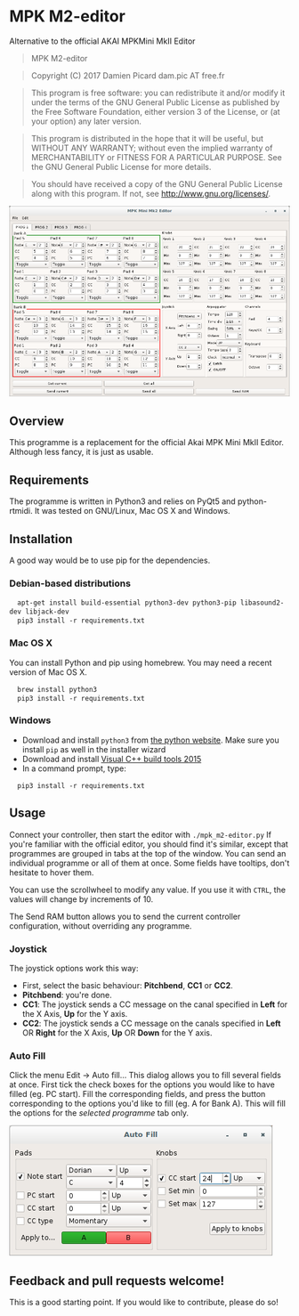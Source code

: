 MPK M2-editor
=============
Alternative to the official AKAI MPKMini MkII Editor

> MPK M2-editor

> Copyright (C) 2017 Damien Picard dam.pic AT free.fr

> This program is free software: you can redistribute it and/or modify
> it under the terms of the GNU General Public License as published by
> the Free Software Foundation, either version 3 of the License, or
> (at your option) any later version.

> This program is distributed in the hope that it will be useful,
> but WITHOUT ANY WARRANTY; without even the implied warranty of
> MERCHANTABILITY or FITNESS FOR A PARTICULAR PURPOSE. See the
> GNU General Public License for more details.

> You should have received a copy of the GNU General Public License
> along with this program. If not, see <http://www.gnu.org/licenses/>.

![Editor window](editor_screenshot.png?raw=true "The editor")

## Overview
This programme is a replacement for the official Akai MPK Mini MkII Editor. Although less fancy, it is just as usable.

## Requirements
The programme is written in Python3 and relies on PyQt5 and python-rtmidi. It was tested on GNU/Linux, Mac OS X and Windows.

## Installation
A good way would be to use pip for the dependencies.
### Debian-based distributions
```
  apt-get install build-essential python3-dev python3-pip libasound2-dev libjack-dev
  pip3 install -r requirements.txt
```

### Mac OS X
You can install Python and pip using homebrew. You may need a recent version of Mac OS X.
```
  brew install python3
  pip3 install -r requirements.txt
```

### Windows
* Download and install `python3` from [the python website](https://www.python.org/downloads/windows/). Make sure you install `pip` as well in the installer wizard
* Download and install [Visual C++ build tools 2015](http://landinghub.visualstudio.com/visual-cpp-build-tools)
* In a command prompt, type:
```
  pip3 install -r requirements.txt
```

## Usage
Connect your controller, then start the editor with ```./mpk_m2-editor.py```
If you're familiar with the official editor, you should find it's similar, except that programmes are grouped in tabs at the top of the window. You can send an individual programme or all of them at once. Some fields have tooltips, don't hesitate to hover them.

You can use the scrollwheel to modify any value. If you use it with `CTRL`, the values will change by increments of 10.

The Send RAM button allows you to send the current controller configuration, without overriding any programme.

### Joystick
The joystick options work this way:
* First, select the basic behaviour: **Pitchbend**, **CC1** or **CC2**.
* **Pitchbend**: you're done.
* **CC1**: The joystick sends a CC message on the canal specified in **Left** for the X Axis, **Up** for the Y axis.
* **CC2**: The joystick sends a CC message on the canals specified in **Left** OR **Right** for the X Axis, **Up** OR **Down** for the Y axis.

### Auto Fill
Click the menu Edit -> Auto fill... This dialog allows you to fill several fields at once. First tick the check boxes for the options you would like to have filled (eg. PC start). Fill the corresponding fields, and press the button corresponding to the options you'd like to fill (eg. A for Bank A). This will fill the options for the *selected programme* tab only.

![Auto fill window](autofill_screenshot.png?raw=true "The auto fill window")

## Feedback and pull requests welcome!
This is a good starting point. If you would like to contribute, please do so!
